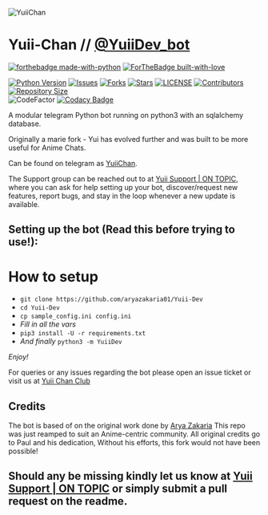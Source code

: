 ![YuiiChan](https://telegra.ph/file/b89daeab2dd9c5c299dc4.jpg)
# Yuii-Chan // [@YuiiDev_bot](https://t.me/YuiiDev_bot)

[![forthebadge made-with-python](http://ForTheBadge.com/images/badges/made-with-python.svg)](https://www.python.org/)
[![ForTheBadge built-with-love](http://ForTheBadge.com/images/badges/built-with-love.svg)](https://github.com/aryazakaria01)</br>


[![Python Version](https://img.shields.io/badge/python-3.9.6-green?style=for-the-badge&logo=appveyor)](https://docs.python.org)
[![Issues](https://img.shields.io/github/issues/aryazakaria01/Yuii-Dev?style=for-the-badge&logo=appveyor)](https://github.com/aryazakaria01/Yuii-Dev/issues)
[![Forks](https://img.shields.io/github/forks/aryazakaria01/Yuii-Dev?style=for-the-badge&logo=appveyor)](https://github.com/aryazakaria01/Yuii-Dev/network/members)
[![Stars](https://img.shields.io/github/stars/aryazakaria01/Yuii-Dev?style=for-the-badge&logo=appveyor)](https://github.com/aryazakaria01/Yuii-Dev/stargazers)
[![LICENSE](https://img.shields.io/github/license/aryazakaria01/Yuii-Dev?style=for-the-badge&logo=appveyor)](https://github.com/aryazakaria01/Yuii-Dev/license)
[![Contributors](https://img.shields.io/github/contributors/aryazakaria01/Yuii-Dev?style=for-the-badge&logo=appveyor)](https://github.com/aryazakaria01/Yuii-Dev/graphs/contributors)
[![Repository Size](https://img.shields.io/github/repo-size/aryazakaria01/Yuii-Dev?style=for-the-badge&logo=appveyor)](https://github.com/aryazakaria01/Yuii-Dev/archive/refs/heads/main.zip)</br>
![CodeFactor](https://www.codefactor.io/repository/github/aryazakaria01/yuii-dev/badge?s=7463f484136e45003925cb3d056a889ad02cc11c)
[![Codacy Badge](https://api.codacy.com/project/badge/Grade/1c524e61cd8640e79b80d406eda8754b)](https://www.codacy.com/gh/codacy/codacy-coverage-reporter?utm_source=github.com&amp;utm_medium=referral&amp;utm_content=codacy/codacy-coverage-reporter&amp;utm_campaign=Badge_Grade)

A modular telegram Python bot running on python3 with an sqlalchemy database.

Originally a marie fork - Yui has evolved further and was built to be more useful for Anime Chats.

Can be found on telegram as [YuiiChan](https://t.me/YuiiDev_bot).

The Support group can be reached out to at [Yuii Support | ON TOPIC](https://t.me/YuiiSupport), where you can ask for help setting up your bot, discover/request new features, report bugs, and stay in the loop whenever a new update is available.



## Setting up the bot (Read this before trying to use!):


# How to setup

- `git clone https://github.com/aryazakaria01/Yuii-Dev`
- `cd Yuii-Dev`
- `cp sample_config.ini config.ini`
- *Fill in all the vars*
- `pip3 install -U -r requirements.txt`
- *And finally* `python3 -m YuiiDev`

*Enjoy!*


For queries or any issues regarding the bot please open an issue ticket or visit us at [Yuii Chan Club](https://t.me/YuiiSupport)  

## Credits
The bot is based of on the original work done by [Arya Zakaria](https://github.com/aryazakaria01)
This repo was just reamped to suit an Anime-centric community. All original credits go to Paul and his dedication, Without his efforts, this fork would not have been possible!


Should any be missing kindly let us know at [Yuii Support | ON TOPIC](https://t.me/YuiiSupport) or simply submit a pull request on the readme.
-------------------------------------------------------------------------------------
